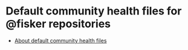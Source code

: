 # Default community health files for @fisker repositories

- [About default community health files](https://docs.github.com/en/communities/setting-up-your-project-for-healthy-contributions/creating-a-default-community-health-file)